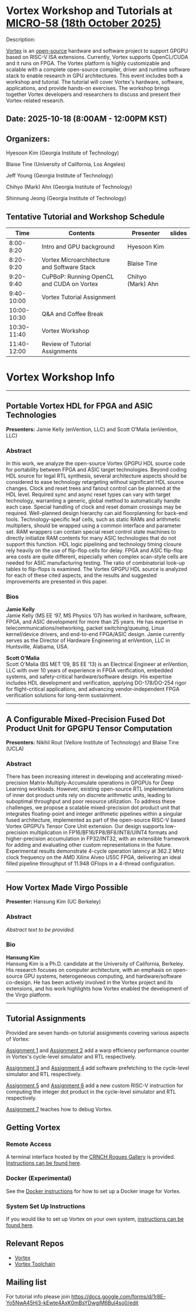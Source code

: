 # Vortex Workshop and Tutorials at [MICRO-58 (18th October 2025)](https://microarch.org/micro58/index.php)

Description:

[Vortex](http://vortex.cc.gatech.edu/) is an [open-source](https://github.com/vortexgpgpu/) hardware and software project to support GPGPU based on RISC-V ISA extensions. Currently, Vortex supports OpenCL/CUDA and it runs on FPGA. The Vortex platform is highly customizable and scalable with a complete open-source compiler, driver and runtime software stack to enable research in GPU architectures. This event includes both a workshop and tutorial. The tutorial will cover Vortex's hardware, software, applications, and provide hands-on exercises. The workshop brings together Vortex developers and researchers to discuss and present their Vortex-related research.

## Date: 2025-10-18 (8:00AM - 12:00PM KST)

## Organizers:

Hyesoon Kim (Georgia Institute of Technology)

Blaise Tine (University of California, Los Angeles)

Jeff Young (Georgia Institute of Technology)

Chihyo (Mark) Ahn (Georgia Institute of Technology)

Shinnung Jeong (Georgia Institute of Technology)

## Tentative Tutorial and Workshop Schedule

| Time        | Contents                                    | Presenter         | slides |
|-------------|---------------------------------------------|-------------------|--------|
| 8:00-8:20   | Intro and GPU background                    | Hyesoon Kim       |  |
| 8:20-9:20   | Vortex Microarchitecture and Software Stack | Blaise Tine       | | 
| 9:20-9:40   | CuPBoP: Running OpenCL and CUDA on Vortex   | Chihyo (Mark) Ahn | ||
| 9:40-10:00  | Vortex Tutorial Assignment                           |                   |        |
| 10:00-10:30 | Q&A and Coffee Break                                |                   |        |
| 10:30-11:40 | Vortex Workshop 
| 11:40-12:00 | Review of Tutorial Assignments              |                   |        |


# Vortex Workshop Info

---

## Portable Vortex HDL for FPGA and ASIC Technologies  
**Presenters:** Jamie Kelly (enVention, LLC) and Scott O’Malia (enVention, LLC)

### Abstract
In this work, we analyze the open-source Vortex GPGPU HDL source code for portability between FPGA and ASIC target technologies. Beyond coding HDL source for legal RTL synthesis, several architecture aspects should be considered to ease technology retargeting without significant HDL source changes. Clock and reset trees and fanout control can be planned at the HDL level. Required sync and async reset types can vary with target technology, warranting a generic, global method to automatically handle each case. Special handling of clock and reset domain crossings may be required. Well-planned design hierarchy can aid floorplanning for back-end tools. Technology-specific leaf cells, such as static RAMs and arithmetic multipliers, should be wrapped using a common interface and parameter set. RAM wrappers can contain special reset control state machines to directly initialize RAM contents for many ASIC technologies that do not support this function. HDL logic pipelining and technology timing closure rely heavily on the use of flip-flop cells for delay. FPGA and ASIC flip-flop area costs are quite different, especially when complex scan-style cells are needed for ASIC manufacturing testing. The ratio of combinatorial look-up tables to flip-flops is examined. The Vortex GPGPU HDL source is analyzed for each of these cited aspects, and the results and suggested improvements are presented in this paper.

### Bios
**Jamie Kelly**  
Jamie Kelly (MS EE ‘97, MS Physics ‘07) has worked in hardware, software, FPGA, and ASIC development for more than 25 years. He has expertise in telecommunications/networking, packet switching/queuing, Linux kernel/device drivers, and end-to-end FPGA/ASIC design. Jamie currently serves as the Director of Hardware Engineering at enVention, LLC in Huntsville, Alabama, USA.

**Scott O’Malia**  
Scott O'Malia (BS MET ’09, BS EE ’13) is an Electrical Engineer at enVention, LLC with over 10 years of experience in FPGA verification, embedded systems, and safety-critical hardware/software design. His expertise includes HDL development and verification, applying DO-178/DO-254 rigor for flight-critical applications, and advancing vendor-independent FPGA verification solutions for long-term sustainment.

---

## A Configurable Mixed-Precision Fused Dot Product Unit for GPGPU Tensor Computation  
**Presenters:** Nikhil Rout (Vellore Institute of Technology) and Blaise Tine (UCLA)

### Abstract
There has been increasing interest in developing and accelerating mixed-precision Matrix-Multiply-Accumulate operations in GPGPUs for Deep Learning workloads. However, existing open-source RTL implementations of inner dot product units rely on discrete arithmetic units, leading to suboptimal throughput and poor resource utilization. To address these challenges, we propose a scalable mixed-precision dot product unit that integrates floating-point and integer arithmetic pipelines within a singular fused architecture, implemented as part of the open-source RISC-V based Vortex GPGPU’s Tensor Core Unit extension. Our design supports low-precision multiplication in FP16/BF16/FP8/BF8/INT8/UINT4 formats and higher-precision accumulation in FP32/INT32, with an extensible framework for adding and evaluating other custom representations in the future. Experimental results demonstrate 4-cycle operation latency at 362.2 MHz clock frequency on the AMD Xilinx Alveo U55C FPGA, delivering an ideal filled pipeline throughput of 11.948 GFlops in a 4-thread configuration.

---

## How Vortex Made Virgo Possible  
**Presenter:** Hansung Kim (UC Berkeley)

### Abstract
*Abstract text to be provided.*

### Bio
**Hansung Kim**  
Hansung Kim is a Ph.D. candidate at the University of California, Berkeley. His research focuses on computer architecture, with an emphasis on open-source GPU systems, heterogeneous computing, and hardware/software co-design. He has been actively involved in the Vortex project and its extensions, and his work highlights how Vortex enabled the development of the Virgo platform.

---




## Tutorial Assignments

Provided are seven hands-on tutorial assignments covering various aspects of Vortex:

[Assignment 1](Exercises/assignment1.md) and [Assignment 2](Exercises/assignment2.md) add a warp efficiency performance counter in Vortex's cycle-level simulator and RTL respectively.

[Assignment 3](Exercises/assignment3.md) and [Assignment 4](Exercises/assignment4.md) add software prefetching to the cycle-level simulator and RTL respectively.

[Assignment 5](Exercises/assignment5.md) and [Assignment 6](Exercises/assignment6.md) add a new custom RISC-V instruction for computing the integer dot product in the cycle-level simulator and RTL respectively.

[Assignment 7](Exercises/assignment7.md) teaches how to debug Vortex.

## Getting Vortex

### Remote Access
A terminal interface hosted by the [CRNCH Rogues Gallery](https://crnch-rg.cc.gatech.edu/) is provided. [Instructions can be found here](./REMOTE_ACCESS.md).

### Docker (Experimental)
See the [Docker instructions](./docker/README.md) for how to set up a Docker image for Vortex.

### System Set Up Instructions
If you would like to set up Vortex on your own system, [instructions can be found here](https://github.com/vortexgpgpu/vortex/blob/master/docs/install_vortex.md).

## Relevant Repos

* [Vortex](https://github.com/vortexgpgpu/vortex)
* [Vortex Toolchain](https://github.com/vortexgpgpu/vortex-toolchain-prebuilt)

## Mailing list
For tutorial info please join  https://docs.google.com/forms/d/1r8E-Yo5NwA45Hi3-kEwte4AxK0mBsYDwgjM6Bul4so0/edit
